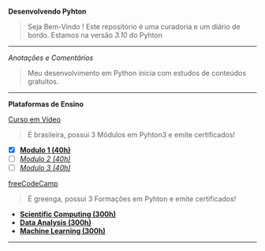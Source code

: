 **Desenvolvendo Pyhton**
> Seja Bem-Vindo ! Este repositório é uma curadoria e um diário de bordo.
> Estamos na versão *3.10* do Pyhton
---

*Anotações e Comentários*
> Meu desenvolvimento em Python inicia com estudos de conteúdos gratuitos. 
---

**Plataformas de Ensino**

[Curso em Vídeo](https://www.cursoemvideo.com/)
> É brasileira, possui 3 Módulos em Pyhton3 e emite certificados!

- [x] [**Modulo 1 (40h)**](https://www.cursoemvideo.com/curso/python-3-mundo-1/)
- [ ] [*Modulo 2 (40h)*](https://www.cursoemvideo.com/curso/python-3-mundo-2/)
- [ ] [*Modulo 3 (40h)*](https://www.cursoemvideo.com/curso/python-3-mundo-3/)

[freeCodeCamp](https://www.freecodecamp.org)
> É greenga, possui 3 Formações em Pyhton e emite certificados!

- [**Scientific Computing (300h)**](https://www.freecodecamp.org/learn/scientific-computing-with-python/)
- [**Data Analysis (300h)**](https://www.freecodecamp.org/learn/data-analysis-with-python/)
- [**Machine Learning (300h)**](https://www.freecodecamp.org/learn/machine-learning-with-python/)
---
